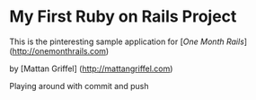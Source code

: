 # My First Ruby on Rails Project 

This is the pinteresting sample application for
[*One Month Rails*] (http://onemonthrails.com)

by [Mattan Griffel] (http://mattangriffel.com)

Playing around with commit and push